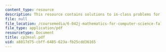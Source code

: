 ```yaml
---
content_type: resource
description: This resource contains solutions to in-class problems for week 2, monday.
file: null
file_location: /coursemedia/6-042j-mathematics-for-computer-science-fall-2005/a8817d75cbff6485623afb25cdd36165_cp2msol.pdf
file_type: application/pdf
resourcetype: Document
title: cp2msol.pdf
uid: a8817d75-cbff-6485-623a-fb25cdd36165
---
```

